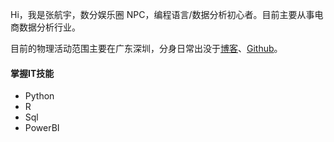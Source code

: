  Hi，我是张航宇，数分娱乐圈 NPC，编程语言/数据分析初心者。目前主要从事电商数据分析行业。

 目前的物理活动范围主要在广东深圳，分身日常出没于[博客](https://datazhy.com)、[Github](https://github.com/datazhy)。

  #### 掌握IT技能 
 
 - Python
 - R
 - Sql
 - PowerBI
